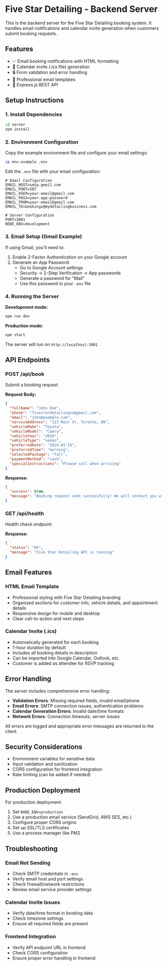# Five Star Detailing - Backend Server

This is the backend server for the Five Star Detailing booking system. It handles email notifications and calendar invite generation when customers submit booking requests.

## Features

- ✅ Email booking notifications with HTML formatting
- 📅 Calendar invite (.ics file) generation
- 🔒 Form validation and error handling
- 📧 Professional email templates
- 🚀 Express.js REST API

## Setup Instructions

### 1. Install Dependencies

```bash
cd server
npm install
```

### 2. Environment Configuration

Copy the example environment file and configure your email settings:

```bash
cp env.example .env
```

Edit the `.env` file with your email configuration:

```env
# Email Configuration
EMAIL_HOST=smtp.gmail.com
EMAIL_PORT=587
EMAIL_USER=your-email@gmail.com
EMAIL_PASS=your-app-password
EMAIL_FROM=your-email@gmail.com
EMAIL_TO=bookings@mydetailingbusiness.com

# Server Configuration
PORT=3001
NODE_ENV=development
```

### 3. Email Setup (Gmail Example)

If using Gmail, you'll need to:

1. Enable 2-Factor Authentication on your Google account
2. Generate an App Password:
   - Go to Google Account settings
   - Security → 2-Step Verification → App passwords
   - Generate a password for "Mail"
   - Use this password in your `.env` file

### 4. Running the Server

**Development mode:**
```bash
npm run dev
```

**Production mode:**
```bash
npm start
```

The server will run on `http://localhost:3001`

## API Endpoints

### POST /api/book
Submit a booking request

**Request Body:**
```json
{
  "fullName": "John Doe",
  "phone": "fivestardetailingto@gmail.com",
  "email": "john@example.com",
  "serviceAddress": "123 Main St, Toronto, ON",
  "vehicleMake": "Toyota",
  "vehicleModel": "Camry",
  "vehicleYear": "2020",
  "vehicleType": "sedan",
  "preferredDate": "2024-01-15",
  "preferredTime": "morning",
  "selectedPackage": "full",
  "paymentMethod": "cash",
  "specialInstructions": "Please call when arriving"
}
```

**Response:**
```json
{
  "success": true,
  "message": "Booking request sent successfully! We will contact you within 24 hours to confirm your appointment."
}
```

### GET /api/health
Health check endpoint

**Response:**
```json
{
  "status": "OK",
  "message": "Five Star Detailing API is running"
}
```

## Email Features

### HTML Email Template
- Professional styling with Five Star Detailing branding
- Organized sections for customer info, vehicle details, and appointment details
- Responsive design for mobile and desktop
- Clear call-to-action and next steps

### Calendar Invite (.ics)
- Automatically generated for each booking
- 1-hour duration by default
- Includes all booking details in description
- Can be imported into Google Calendar, Outlook, etc.
- Customer is added as attendee for RSVP tracking

## Error Handling

The server includes comprehensive error handling:

- **Validation Errors**: Missing required fields, invalid email/phone
- **Email Errors**: SMTP connection issues, authentication problems
- **Calendar Generation Errors**: Invalid date/time formats
- **Network Errors**: Connection timeouts, server issues

All errors are logged and appropriate error messages are returned to the client.

## Security Considerations

- Environment variables for sensitive data
- Input validation and sanitization
- CORS configuration for frontend integration
- Rate limiting (can be added if needed)

## Production Deployment

For production deployment:

1. Set `NODE_ENV=production`
2. Use a production email service (SendGrid, AWS SES, etc.)
3. Configure proper CORS origins
4. Set up SSL/TLS certificates
5. Use a process manager like PM2

## Troubleshooting

### Email Not Sending
- Check SMTP credentials in `.env`
- Verify email host and port settings
- Check firewall/network restrictions
- Review email service provider settings

### Calendar Invite Issues
- Verify date/time format in booking data
- Check timezone settings
- Ensure all required fields are present

### Frontend Integration
- Verify API endpoint URL in frontend
- Check CORS configuration
- Ensure proper error handling in frontend 